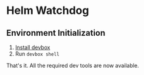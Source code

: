 # Helm Watchdog

## Environment Initialization
1. [Install devbox](https://www.jetify.com/docs/devbox/installing_devbox/)
2. Run `devbox shell`

That's it. All the required dev tools are now available.